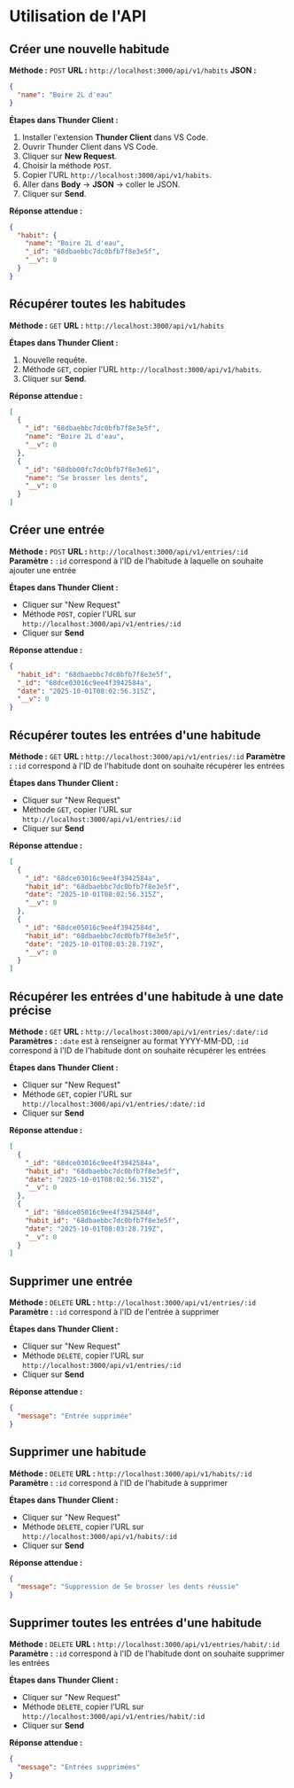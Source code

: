 # Utilisation de l'API

## Créer une nouvelle habitude

**Méthode :** `POST`
**URL :** `http://localhost:3000/api/v1/habits`
**JSON :**

```json
{
  "name": "Boire 2L d'eau"
}
```

**Étapes dans Thunder Client :**

1. Installer l'extension **Thunder Client** dans VS Code.
2. Ouvrir Thunder Client dans VS Code.
3. Cliquer sur **New Request**.
4. Choisir la méthode `POST`.
5. Copier l'URL `http://localhost:3000/api/v1/habits`.
6. Aller dans **Body** -> **JSON** -> coller le JSON.
7. Cliquer sur **Send**.

**Réponse attendue :**

```json
{
  "habit": {
    "name": "Boire 2L d'eau",
    "_id": "68dbaebbc7dc0bfb7f8e3e5f",
    "__v": 0
  }
}
```

## Récupérer toutes les habitudes

**Méthode :** `GET`
**URL :** `http://localhost:3000/api/v1/habits`

**Étapes dans Thunder Client :**

1. Nouvelle requête.
2. Méthode `GET`, copier l'URL `http://localhost:3000/api/v1/habits`.
3. Cliquer sur **Send**.

**Réponse attendue :**

```json
[
  {
    "_id": "68dbaebbc7dc0bfb7f8e3e5f",
    "name": "Boire 2L d'eau",
    "__v": 0
  },
  {
    "_id": "68dbb00fc7dc0bfb7f8e3e61",
    "name": "Se brosser les dents",
    "__v": 0
  }
]
```

## Créer une entrée

**Méthode :** `POST`
**URL :** `http://localhost:3000/api/v1/entries/:id`
**Paramètre :** `:id` correspond à l'ID de l'habitude à laquelle on souhaite ajouter une entrée

**Étapes dans Thunder Client :**

- Cliquer sur "New Request"
- Méthode `POST`, copier l'URL sur `http://localhost:3000/api/v1/entries/:id`
- Cliquer sur **Send**

**Réponse attendue :**

```json
{
  "habit_id": "68dbaebbc7dc0bfb7f8e3e5f",
  "_id": "68dce03016c9ee4f3942584a",
  "date": "2025-10-01T08:02:56.315Z",
  "__v": 0
}
```

## Récupérer toutes les entrées d'une habitude

**Méthode :** `GET`
**URL :** `http://localhost:3000/api/v1/entries/:id`
**Paramètre :** `:id` correspond à l'ID de l'habitude dont on souhaite récupérer les entrées

**Étapes dans Thunder Client :**

- Cliquer sur "New Request"
- Méthode `GET`, copier l'URL sur `http://localhost:3000/api/v1/entries/:id`
- Cliquer sur **Send**

**Réponse attendue :**

```json
[
  {
    "_id": "68dce03016c9ee4f3942584a",
    "habit_id": "68dbaebbc7dc0bfb7f8e3e5f",
    "date": "2025-10-01T08:02:56.315Z",
    "__v": 0
  },
  {
    "_id": "68dce05016c9ee4f3942584d",
    "habit_id": "68dbaebbc7dc0bfb7f8e3e5f",
    "date": "2025-10-01T08:03:28.719Z",
    "__v": 0
  }
]
```

## Récupérer les entrées d'une habitude à une date précise

**Méthode :** `GET`
**URL :** `http://localhost:3000/api/v1/entries/:date/:id`
**Paramètres :** `:date` est à renseigner au format YYYY-MM-DD, `:id` correspond à l'ID de l'habitude dont on souhaite récupérer les entrées

**Étapes dans Thunder Client :**

- Cliquer sur "New Request"
- Méthode `GET`, copier l'URL sur `http://localhost:3000/api/v1/entries/:date/:id`
- Cliquer sur **Send**

**Réponse attendue :**

```json
[
  {
    "_id": "68dce03016c9ee4f3942584a",
    "habit_id": "68dbaebbc7dc0bfb7f8e3e5f",
    "date": "2025-10-01T08:02:56.315Z",
    "__v": 0
  },
  {
    "_id": "68dce05016c9ee4f3942584d",
    "habit_id": "68dbaebbc7dc0bfb7f8e3e5f",
    "date": "2025-10-01T08:03:28.719Z",
    "__v": 0
  }
]
```

## Supprimer une entrée

**Méthode :** `DELETE`
**URL :** `http://localhost:3000/api/v1/entries/:id`
**Paramètre :** `:id` correspond à l'ID de l'entrée à supprimer

**Étapes dans Thunder Client :**

- Cliquer sur "New Request"
- Méthode `DELETE`, copier l'URL sur `http://localhost:3000/api/v1/entries/:id`
- Cliquer sur **Send**

**Réponse attendue :**

```json
{
  "message": "Entrée supprimée"
}
```

## Supprimer une habitude

**Méthode :** `DELETE`
**URL :** `http://localhost:3000/api/v1/habits/:id`
**Paramètre :** `:id` correspond à l'ID de l'habitude à supprimer

**Étapes dans Thunder Client :**

- Cliquer sur "New Request"
- Méthode `DELETE`, copier l'URL sur `http://localhost:3000/api/v1/habits/:id`
- Cliquer sur **Send**

**Réponse attendue :**

```json
{
  "message": "Suppression de Se brosser les dents réussie"
}
```

## Supprimer toutes les entrées d'une habitude

**Méthode :** `DELETE`
**URL :** `http://localhost:3000/api/v1/entries/habit/:id`
**Paramètre :** `:id` correspond à l'ID de l'habitude dont on souhaite supprimer les entrées

**Étapes dans Thunder Client :**

- Cliquer sur "New Request"
- Méthode `DELETE`, copier l'URL sur `http://localhost:3000/api/v1/entries/habit/:id`
- Cliquer sur **Send**

**Réponse attendue :**

```json
{
  "message": "Entrées supprimées"
}
```